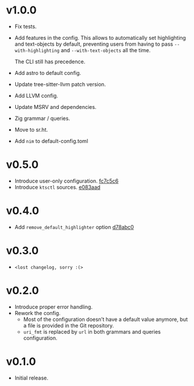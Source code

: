# v1.0.0

- Fix tests.
- Add features in the config.
  This allows to automatically set highlighting and text-objects by default,
  preventing users from having to pass `--with-highlighting` and
  `--with-text-objects` all the time.

  The CLI still has precedence.
- Add astro to default config.
- Update tree-sitter-llvm patch version.
- Add LLVM config.
- Update MSRV and dependencies.
- Zig grammar / queries.
- Move to sr.ht.
- Add `nim` to default-config.toml

# v0.5.0

- Introduce user-only configuration. [fc7c5c6](https://git.sr.ht/~hadronized/kak-tree-sitter/commit/fc7c5c6)
- Introduce `ktsctl` sources. [e083aad](https://git.sr.ht/~hadronized/kak-tree-sitter/commit/e083aad)

# v0.4.0

- Add `remove_default_highlighter` option [d78abc0](https://git.sr.ht/~hadronized/kak-tree-sitter/commit/d78abc0)

# v0.3.0

- `<lost changelog, sorry :(>`

# v0.2.0

- Introduce proper error handling.
- Rework the config.
  - Most of the configuration doesn’t have a default value anymore, but a file is provided in the Git repository.
  - `uri_fmt` is replaced by `url` in both grammars and queries configuration.

# v0.1.0

- Initial release.

